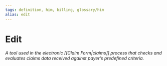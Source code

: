 ```yaml
---
tags: definition, him, billing, glossary/him
alias: edit
---
```

# Edit
*A tool used in the electronic [[Claim Form|claims]] process that checks and evaluates claims data received against payer’s predefined criteria.*
